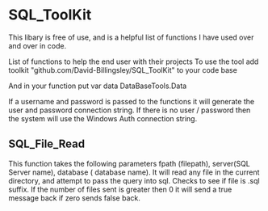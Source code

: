 # SQL_ToolKit

This libary is free of use, and is a helpful list of functions I have used over and over in code.

List of functions to help the end user with their projects
To use the tool add toolkit "github.com/David-Billingsley/SQL_ToolKit" to your code base

And in your function put var data DataBaseTools.Data

If a username and password is passed to the functions it will generate the user and password connection string.  If there is no user / password then the system will use the Windows Auth connection string.

## SQL_File_Read
  This function takes the following parameters fpath (filepath), server(SQL Server name), database ( database name).  It will read any file in the current directory, and attempt to pass the query into sql.  Checks to see if file is .sql suffix.  If the number of files sent is greater then 0 it will send a true message back if zero sends false back.

